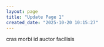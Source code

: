 ```yaml
---
layout: page
title: "Update Page 1"
created_date: "2025-10-20 10:15:27"
---
```


cras morbi id auctor facilisis 
